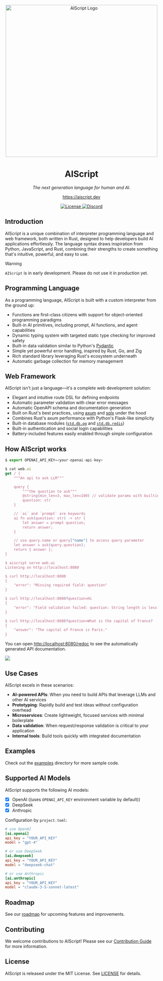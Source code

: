 <p align="center">
  <img width="500" src="https://aiscript.dev/aiscript-logo.svg" alt="AIScript Logo">
</p>

<h1 align="center">AIScript</h1>
<p align="center"><em>The next generation language for human and AI.</em></p>
<p align="center"><a href="https://aiscript.dev">https://aiscript.dev</a></p>

<p align="center">
  <a href="https://github.com/aiscript-dev/aiscript/blob/main/LICENSE">
    <img src="https://img.shields.io/badge/license-MIT-blue.svg" alt="License">
  </a>
  <!-- <a href="https://github.com/aiscript-dev/aiscript/actions">
    <img src="https://github.com/aiscript-dev/aiscript/actions/workflows/ci.yml/badge.svg" alt="Build Status">
  </a> -->
  <a href="https://discord.gg/bXRqsweNPb">
    <img src="https://img.shields.io/discord/711895914494558250?label=chat&logo=discord" alt="Discord">
  </a>
</p>

## Introduction

AIScript is a unique combination of interpreter programming language and web framework, both written in Rust, designed to help developers build AI applications effortlessly. The language syntax draws inspiration from Python, JavaScript, and Rust, combining their strengths to create something that's intuitive, powerful, and easy to use.

> [!WARNING]
> `AIScript` is in early development. Please do not use it in production yet.

## Programming Language

As a programming language, AIScript is built with a custom interpreter from the ground up:

- Functions are first-class citizens with support for object-oriented programming paradigms
- Built-in AI primitives, including prompt, AI functions, and agent capabilities
- Dynamic typing system with targeted static type checking for improved safety
- Built-in data validation similar to Python's [Pydantic](https://docs.pydantic.dev/latest/)
- Simple yet powerful error handling, inspired by Rust, Go, and Zig
- Rich standard library leveraging Rust's ecosystem underneath
- Automatic garbage collection for memory management

## Web Framework

AIScript isn't just a language—it's a complete web development solution:

- Elegant and intuitive route DSL for defining endpoints
- Automatic parameter validation with clear error messages
- Automatic OpenAPI schema and documentation generation
- Built on Rust's best practices, using [axum](https://github.com/tokio-rs/axum) and [sqlx](https://github.com/launchbadge/sqlx) under the hood
- Combines Rust's axum performance with Python's Flask-like simplicity
- Built-in database modules ([`std.db.pg`](https://aiscript.dev/std/db/pg) and [`std.db.redis`](https://aiscript.dev/std/db/redis))
- Built-in authentication and social login capabilities
- Battery-included features easily enabled through simple configuration

## How AIScript works

```javascript
$ export OPENAI_API_KEY=<your-openai-api-key>

$ cat web.ai
get / {
    """An api to ask LLM"""

    query {
        """the question to ask"""
        @string(min_len=3, max_len=100) // validate params with builtin directive @string
        question: str
    }

    // `ai` and `prompt` are keywords
    ai fn ask(question: str) -> str {
        let answer = prompt question;
        return answer;
    }

    // use query.name or query["name"] to access query parameter
    let answer = ask(query.question);
    return { answer };
}

$ aiscript serve web.ai
Listening on http://localhost:8080

$ curl http://localhost:8080
{
    "error": "Missing required field: question"
}

$ curl http://localhost:8080?question=Hi
{
    "error": "Field validation failed: question: String length is less than the minimum length of 3"
}

$ curl http://localhost:8080?question=What is the capital of France?
{
    "answer": "The capital of France is Paris."
}
```

You can open [http://localhost:8080/redoc](http://localhost:8080/redoc) to see the automatically generated API documentation.

![](https://aiscript.dev/guide/open-api.png)

## Use Cases

AIScript excels in these scenarios:

- **AI-powered APIs**: When you need to build APIs that leverage LLMs and other AI services
- **Prototyping**: Rapidly build and test ideas without configuration overhead
- **Microservices**: Create lightweight, focused services with minimal boilerplate
- **Data validation**: When request/response validation is critical to your application
- **Internal tools**: Build tools quickly with integrated documentation

## Examples

Check out the [examples](./examples) directory for more sample code.

## Supported AI Models

AIScript supports the following AI models:

- [x] OpenAI ((uses `OPENAI_API_KEY` environment variable by default))
- [x] DeepSeek
- [x] Anthropic

Configuration by `project.toml`:

```toml
# use OpenAI
[ai.openai]
api_key = "YOUR_API_KEY"
model = "gpt-4"

# or use DeepSeek
[ai.deepseek]
api_key = "YOUR_API_KEY"
model = "deepseek-chat"

# or use Anthropic
[ai.anthropic]
api_key = "YOUR_API_KEY"
model = "claude-3-5-sonnet-latest"
```

## Roadmap

See our [roadmap](https://aiscript.dev/guide/contribution/roadmap) for upcoming features and improvements.

## Contributing

We welcome contributions to AIScript! Please see our [Contribution Guide](https://aiscript.dev/guide/contribution/interpreter-architecture) for more information.

## License

AIScript is released under the MIT License. See [LICENSE](LICENSE) for details.
